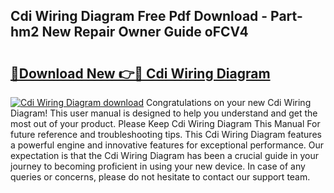 ## Cdi Wiring Diagram Free Pdf Download - Part-hm2 New Repair Owner Guide oFCV4

# <h2><a href="http://dfsntky.blite.top/?on=Cdi+Wiring+Diagram">🔗Download New 👉🔴 Cdi Wiring Diagram</a></h2>

[![Cdi Wiring Diagram download](https://i.imgur.com/lujVjoI.png)](http://dfsntky.blite.top/?on=Cdi+Wiring+Diagram)
Congratulations on your new Cdi Wiring Diagram! This user manual is designed to help you understand and get the most out of your product. Please Keep Cdi Wiring Diagram This Manual For future reference and troubleshooting tips. This Cdi Wiring Diagram features a powerful engine and innovative features for exceptional performance. Our expectation is that the Cdi Wiring Diagram has been a crucial guide in your journey to becoming proficient in using your new device. In case of any queries or concerns, please do not hesitate to contact our support team.
